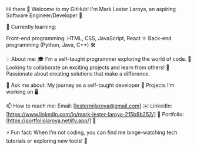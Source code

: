 Hi there 👋
Welcome to my GitHub! I'm Mark Lester Laroya, an aspiring Software Engineer/Developer 🚀

🌱 Currently learning:

Front-end programming: HTML, CSS, JavaScript, React ⚛️
Back-end programming (Python, Java, C++) 🛠️

💡 About me:
🎓 I'm a self-taught programmer exploring the world of code.
🤝 Looking to collaborate on exciting projects and learn from others!
🌟 Passionate about creating solutions that make a difference.

💬 Ask me about:
My journey as a self-taught developer 📖
Projects I’m working on 🖥️

📫 How to reach me:
Email: [lestermjlaroya@gmail.com] ✉️
LinkedIn: [https://www.linkedin.com/in/mark-lester-laroya-215b9b252/] 🔗
Portfolio: [https://portfoliolaroya.netlify.app/] 🔗

⚡ Fun fact: When I’m not coding, you can find me binge-watching tech tutorials or exploring new tools! 🎥
